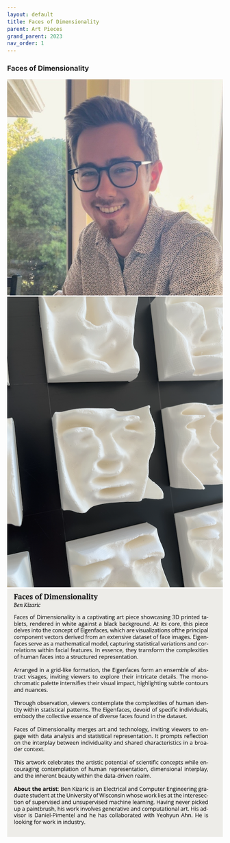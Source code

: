 ```yaml
---
layout: default
title: Faces of Dimensionality
parent: Art Pieces
grand_parent: 2023
nav_order: 1
---
```


### Faces of Dimensionality

<div class="container">
    <div class="row-fluid">
        <div class="span2">
            <a href="../../../assets/pics/BenKizaric.jpeg">
            <img src="../../../assets/pics/BenKizaric.jpeg" heigth="320">
            </a>
        </div>
        <div class="span5">
            <a href="../../../assets/pics/faces.png">
            <img src="../../../assets/pics/faces.png" heigth="320">
            </a> 
            <a href="../../../assets/pics/faces-text.png">
            <img src="../../../assets/pics/faces-text.png" heigth="320">
            </a>
        </div>
    </div>
</div>

